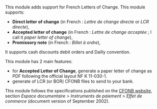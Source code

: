 This module adds support for French Letters of Change. This module
supports:

- **Direct letter of change** (in French : *Lettre de change directe* or
  *LCR directe*),
- **Accepted letter of change** (in French : *Lettre de change acceptée*
  ; I call it *paper letter of change*),
- **Promissory note** (in French : *Billet à ordre*),

It supports cash discounts debit orders and Dailly convention.

This module has 2 main features:

- for **Accepted Letter of Change**, generate a paper letter of change
  as PDF following the official layout NF K 11-030-1.
- generate of LCR (or BOR) CFONB files to send to your bank.

This module follows the specifications published on the [CFONB
website](https://www.cfonb.org/), section *Espace documentaire \>
Instruments de paiement \> Effet de commerce* (document version of
September 2002).
